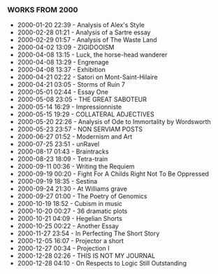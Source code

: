 ### WORKS FROM 2000
* 2000-01-20 22:39 - Analysis of Alex's Style
* 2000-02-28 01:21 - Analysis of a Sartre essay
* 2000-02-29 01:57 - Analysis of The Waste Land
* 2000-04-02 13:09 - ZIGIDOOISM
* 2000-04-08 13:15 - Luck, the horse-head wanderer
* 2000-04-08 13:29 - Engrenage
* 2000-04-08 13:37 - Exhibition
* 2000-04-21 02:22 - Satori on Mont-Saint-Hilaire
* 2000-04-21 03:05 - Storms of Ruin 7
* 2000-05-01 02:44 - Essay One
* 2000-05-08 23:05 - THE GREAT SABOTEUR
* 2000-05-14 16:29 - Impressionniste
* 2000-05-15 19:29 - COLLATERAL ADJECTIVES
* 2000-05-20 22:26 - Analysis of Ode to Immortality by Wordsworth
* 2000-05-23 23:57 - NON SERVIAM POSTS
* 2000-06-27 01:52 - Modernism and Art
* 2000-07-25 23:51 - unRavel
* 2000-08-17 01:43 - Braintracks
* 2000-08-23 18:09 - Tetra-train
* 2000-09-11 00:36 - Writing the Requiem
* 2000-09-19 00:20 - Fight For A Childs Right Not To Be Oppressed
* 2000-09-19 18:35 - Sestina
* 2000-09-24 21:30 - At Williams grave
* 2000-09-27 01:00 - The Poetry of Genomics
* 2000-10-19 18:52 - Cubism in music
* 2000-10-20 00:27 - 36 dramatic plots
* 2000-10-21 04:09 - Hegelian Shorts
* 2000-10-25 00:22 - Another Essay
* 2000-11-27 23:54 - In Perfecting The Short Story
* 2000-12-05 16:07 - Projector a short
* 2000-12-27 00:34 - Projection I
* 2000-12-28 02:26 - THIS IS NOT MY JOURNAL
* 2000-12-28 04:10 - On Respects to Logic Still Outstanding
